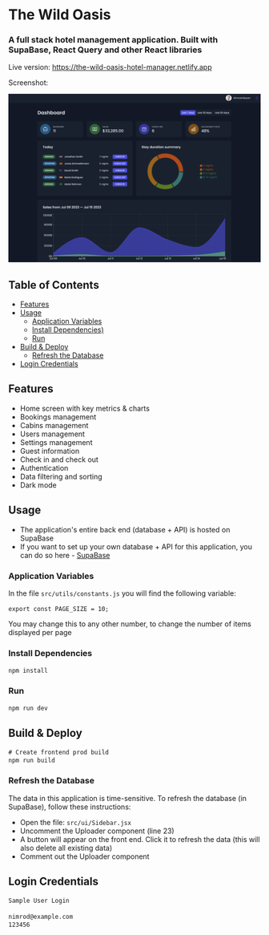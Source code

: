 # The Wild Oasis

### A full stack hotel management application. Built with SupaBase, React Query and other React libraries

Live version: https://the-wild-oasis-hotel-manager.netlify.app

Screenshot:

<img src="./public/screen.png">

<!-- toc -->

## Table of Contents

- [Features](#features)
- [Usage](#usage)
  - [Application Variables](#application-variables)
  - [Install Dependencies)](#install-dependencies)
  - [Run](#run)
- [Build & Deploy](#build--deploy)
  - [Refresh the Database](#refresh-the-database)
- [Login Credentials](#login-credentials)

<!-- tocstop -->

## Features

- Home screen with key metrics & charts
- Bookings management
- Cabins management
- Users management
- Settings management
- Guest information
- Check in and check out
- Authentication
- Data filtering and sorting
- Dark mode

## Usage

- The application's entire back end (database + API) is hosted on SupaBase
- If you want to set up your own database + API for this application, you can do
  so here - [SupaBase](https://supabase.com)

### Application Variables

In the file `src/utils/constants.js` you will find the following variable:

```
export const PAGE_SIZE = 10;
```

You may change this to any other number, to change the number of items displayed
per page

### Install Dependencies

```
npm install
```

### Run

```
npm run dev
```

## Build & Deploy

```
# Create frontend prod build
npm run build
```

### Refresh the Database

The data in this application is time-sensitive. To refresh the database (in
SupaBase), follow these instructions:

- Open the file: `src/ui/Sidebar.jsx`
- Uncomment the Uploader component (line 23)
- A button will appear on the front end. Click it to refresh the data (this will
  also delete all existing data)
- Comment out the Uploader component

## Login Credentials

```
Sample User Login

nimrod@example.com
123456
```
